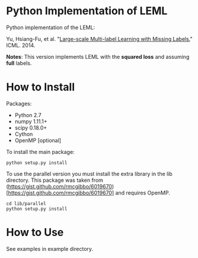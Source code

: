 # Python Implementation of LEML

Python implementation of the LEML: 

Yu, Hsiang-Fu, et al. "[Large-scale Multi-label Learning with Missing Labels.](http://www.jmlr.org/proceedings/papers/v32/yu14.pdf)" ICML. 2014.

**Notes**: This version implements LEML with the **squared loss** and assuming **full** labels.

# How to Install

Packages:
- Python 2.7
- numpy 1.11.1+
- scipy 0.18.0+
- Cython
- OpenMP [optional]

To install the main package:

    python setup.py install

To use the parallel version you must install the extra library in the lib directory. This package was taken from
(https://gist.github.com/rmcgibbo/6019670)[https://gist.github.com/rmcgibbo/6019670] and requires OpenMP.

    cd lib/parallel
    python setup.py install

# How to Use

See examples in example directory.
